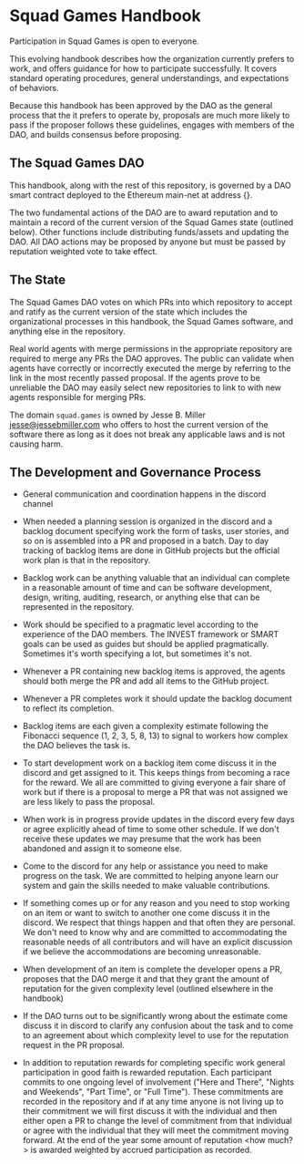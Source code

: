 # Squad Games Handbook

Participation in Squad Games is open to everyone.

This evolving handbook describes how the organization currently
prefers to work, and offers guidance for how to participate
successfully. It covers standard operating procedures, general
understandings, and expectations of behaviors.

Because this handbook has been approved by the DAO as the general
process that the it prefers to operate by, proposals are much more
likely to pass if the proposer follows these guidelines, engages with
members of the DAO, and builds consensus before proposing.

## The Squad Games DAO

This handbook, along with the rest of this repository, is governed by
a DAO smart contract deployed to the Ethereum main-net at address {}.

The two fundamental actions of the DAO are to award reputation and to
maintain a record of the current version of the Squad Games state
(outlined below). Other functions include distributing funds/assets
and updating the DAO. All DAO actions may be proposed by anyone but
must be passed by reputation weighted vote to take effect.

## The State

The Squad Games DAO votes on which PRs into which repository to accept
and ratify as the current version of the state which includes the
organizational processes in this handbook, the Squad Games
software, and anything else in the repository.

Real world agents with merge permissions in the appropriate repository
are required to merge any PRs the DAO approves. The public can
validate when agents have correctly or incorrectly executed the merge
by referring to the link in the most recently passed proposal. If the
agents prove to be unreliable the DAO may easily select new
repositories to link to with new agents responsible for merging PRs.

The domain `squad.games` is owned by Jesse B. Miller
<jesse@jessebmiller.com> who offers to host the current version of the
software there as long as it does not break any applicable laws and is
not causing harm.

## The Development and Governance Process

* General communication and coordination happens in the discord
  channel <link>

* When needed a planning session is organized in the discord and a
  backlog document specifying work the form of tasks, user stories,
  and so on is assembled into a PR and proposed in a batch. Day to day
  tracking of backlog items are done in GitHub projects but the
  official work plan is that in the repository.

* Backlog work can be anything valuable that an individual can
  complete in a reasonable amount of time and can be software
  development, design, writing, auditing, research, or anything else
  that can be represented in the repository.

* Work should be specified to a pragmatic level according to the
  experience of the DAO members. The INVEST framework or SMART goals
  can be used as guides but should be applied pragmatically. Sometimes
  it's worth specifying a lot, but sometimes it's not.

* Whenever a PR containing new backlog items is approved, the agents
  should both merge the PR and add all items to the GitHub project.

* Whenever a PR completes work it should update the backlog document
  to reflect its completion.

* Backlog items are each given a complexity estimate following the
  Fibonacci sequence (1, 2, 3, 5, 8, 13) to signal to workers how
  complex the DAO believes the task is.

* To start development work on a backlog item come discuss it in the
  discord and get assigned to it. This keeps things from becoming a
  race for the reward. We all are committed to giving everyone a fair
  share of work but if there is a proposal to merge a PR that was not
  assigned we are less likely to pass the proposal.

* When work is in progress provide updates in the discord every few
  days or agree explicitly ahead of time to some other schedule. If we
  don't receive these updates we may presume that the work has been
  abandoned and assign it to someone else.

* Come to the discord for any help or assistance you need to make
  progress on the task. We are committed to helping anyone learn our
  system and gain the skills needed to make valuable contributions.

* If something comes up or for any reason and you need to stop working
  on an item or want to switch to another one come discuss it in the
  discord. We respect that things happen and that often they are
  personal. We don't need to know why and are committed to
  accommodating the reasonable needs of all contributors and will have
  an explicit discussion if we believe the accommodations are becoming
  unreasonable.

* When development of an item is complete the developer opens a PR,
  proposes that the DAO merge it and that they grant the amount of
  reputation for the given complexity level (outlined elsewhere in the
  handbook)

* If the DAO turns out to be significantly wrong about the estimate
  come discuss it in discord to clarify any confusion about the task
  and to come to an agreement about which complexity level to use for
  the reputation request in the PR proposal.

* In addition to reputation rewards for completing specific work
  general participation in good faith is rewarded reputation. Each
  participant commits to one ongoing level of involvement ("Here and
  There", "Nights and Weekends", "Part Time", or "Full Time"). These
  commitments are recorded in the repository and if at any time anyone
  is not living up to their commitment we will first discuss it with
  the individual and then either open a PR to change the level of
  commitment from that individual or agree with the individual that
  they will meet the commitment moving forward. At the end of the year
  some amount of reputation <how much?> is awarded weighted by accrued
  participation as recorded.